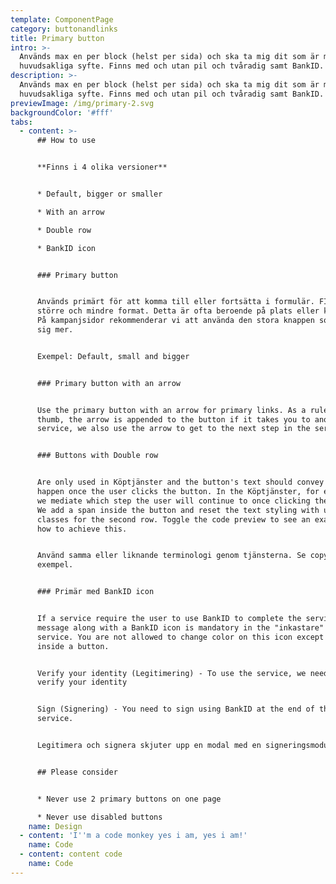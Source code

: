 ```yaml
---
template: ComponentPage
category: buttonandlinks
title: Primary button
intro: >-
  Används max en per block (helst per sida) och ska ta mig dit som är mitt
  huvudsakliga syfte. Finns med och utan pil och tvåradig samt BankID.
description: >-
  Används max en per block (helst per sida) och ska ta mig dit som är mitt
  huvudsakliga syfte. Finns med och utan pil och tvåradig samt BankID.
previewImage: /img/primary-2.svg
backgroundColor: '#fff'
tabs:
  - content: >-
      ## How to use


      **Finns i 4 olika versioner**


      * Default, bigger or smaller

      * With an arrow

      * Double row

      * BankID icon


      ### Primary button


      Används primärt för att komma till eller fortsätta i formulär. FInns i ett
      större och mindre format. Detta är ofta beroende på plats eller kontext.
      På kampanjsidor rekommenderar vi att använda den stora knappen som tar för
      sig mer.


      Exempel: Default, small and bigger


      ### Primary button with an arrow


      Use the primary button with an arrow for primary links. As a rule of
      thumb, the arrow is appended to the button if it takes you to another
      service, we also use the arrow to get to the next step in the service.


      ### Buttons with Double row


      Are only used in Köptjänster and the button's text should convey what will
      happen once the user clicks the button. In the Köptjänster, for example,
      we mediate which step the user will continue to once clicking the button.
      We add a span inside the button and reset the text styling with utility
      classes for the second row. Toggle the code preview to see an example on
      how to achieve this.


      Använd samma eller liknande terminologi genom tjänsterna. Se copy för
      exempel.


      ### Primär med BankID icon


      If a service require the user to use BankID to complete the service, a
      message along with a BankID icon is mandatory in the "inkastare" to that
      service. You are not allowed to change color on this icon except to white
      inside a button.


      Verify your identity (Legitimering) - To use the service, we need to
      verify your identity


      Sign (Signering) - You need to sign using BankID at the end of the
      service.


      Legitimera och signera skjuter upp en modal med en signeringsmodul.


      ## Please consider


      * Never use 2 primary buttons on one page

      * Never use disabled buttons
    name: Design
  - content: 'I''m a code monkey yes i am, yes i am!'
    name: Code
  - content: content code
    name: Code
---
```



